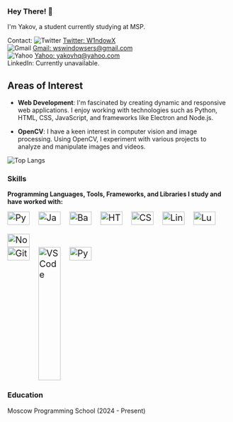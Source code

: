 ### Hey There! 👋

I'm Yakov, a student currently studying at MSP.

Contact:
![Twitter](https://img.shields.io/badge/Twitter-1DA1F2?style=flat-square&logo=twitter&logoColor=white) [Twitter: W1ndowX](https://x.com/W1ndowX)  
![Gmail](https://img.shields.io/badge/Gmail-D14836?style=flat-square&logo=gmail&logoColor=white) [Gmail: wswindowsers@gmail.com](mailto:wswindowsers@gmail.com)  
![Yahoo](https://img.shields.io/badge/Yahoo-6001D2?style=flat-square&logo=yahoo&logoColor=white) [Yahoo: yakovhq@yahoo.com](mailto:yakovhq@yahoo.com)  
LinkedIn: Currently unavailable.

## Areas of Interest

- **Web Development**: I'm fascinated by creating dynamic and responsive web applications. I enjoy working with technologies such as Python, HTML, CSS, JavaScript, and frameworks like Electron and Node.js.

- **OpenCV**: I have a keen interest in computer vision and image processing. Using OpenCV, I experiment with various projects to analyze and manipulate images and videos.

![Top Langs](https://github-readme-stats.vercel.app/api/top-langs/?username=GitW1n&layout=compact)

### Skills

**Programming Languages, Tools, Frameworks, and Libraries I study and have worked with:**  
<div style="display: flex; flex-wrap: wrap; gap: 20px; font-size: 20px;">
    <img src="https://img.shields.io/badge/Python-blue?style=flat-square&logo=python&logoColor=white" alt="Python" width="50" height="30" />
    <img src="https://img.shields.io/badge/JavaScript-F7DF1E?style=flat-square&logo=javascript&logoColor=black" alt="JavaScript" width="50" height="30" />
    <img src="https://img.shields.io/badge/Bash-4EAA25?style=flat-square&logo=gnubash&logoColor=white" alt="Bash" width="50" height="30" />
    <img src="https://img.shields.io/badge/HTML-E34F26?style=flat-square&logo=html5&logoColor=white" alt="HTML" width="50" height="30" />
    <img src="https://img.shields.io/badge/CSS-1572B6?style=flat-square&logo=css3&logoColor=white" alt="CSS" width="50" height="30" />
    <img src="https://img.shields.io/badge/Linux-FCC624?style=flat-square&logo=linux&logoColor=black" alt="Linux" width="50" height="30" />
    <img src="https://img.shields.io/badge/Lua(Roblox)-blue?style=flat-square&logo=lua&logoColor=white" alt="Lua" width="50" height="30" />
    <img src="https://img.shields.io/badge/Node.js-339933?style=flat-square&logo=node.js&logoColor=white" alt="Node.js" width="50" height="30" />
</div>

<div style="display: flex; flex-wrap: wrap; gap: 20px; font-size: 20px;">
    <img src="https://img.shields.io/badge/GitHub-181717?style=flat-square&logo=github&logoColor=white" alt="GitHub" width="50" height="30" />
    <img src="https://img.shields.io/badge/VSCode-007ACC?style=flat-square&logo=visualstudiocode&logoColor=white" alt="VSCode" width="50" height="300" />
    <img src="https://img.shields.io/badge/PyCharm-000000?style=flat-square&logo=pycharm&logoColor=white" alt="PyCharm" width="50" height="30" />
</div>

### Education
Moscow Programming School (2024 - Present)
